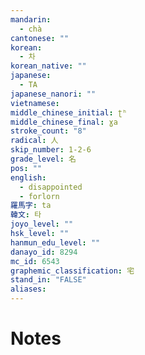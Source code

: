 ```yaml
---
mandarin:
  - chà
cantonese: ""
korean:
  - 차
korean_native: ""
japanese:
  - TA
japanese_nanori: ""
vietnamese:
middle_chinese_initial: ʈʰ
middle_chinese_final: ɣa
stroke_count: "8"
radical: 人
skip_number: 1-2-6
grade_level: 名
pos: ""
english:
  - disappointed
  - forlorn
羅馬字: ta
韓文: 타
joyo_level: ""
hsk_level: ""
hanmun_edu_level: ""
danayo_id: 8294
mc_id: 6543
graphemic_classification: 宅
stand_in: "FALSE"
aliases:
---
```


# Notes
